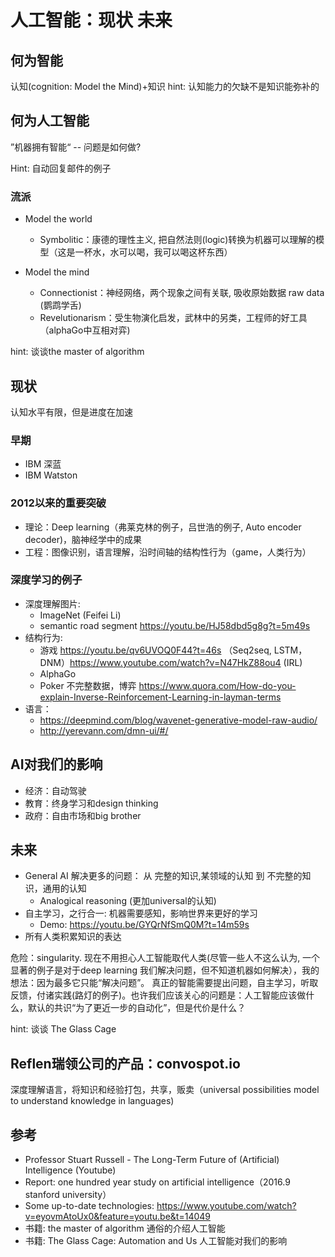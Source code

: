 # 人工智能：现状 未来

## 何为智能

认知(cognition: Model the Mind)+知识 
hint: 认知能力的欠缺不是知识能弥补的

## 何为人工智能

”机器拥有智能“ -- 问题是如何做?

Hint: 自动回复邮件的例子

### 流派

* Model the world
  * Symbolitic：康德的理性主义, 把自然法则(logic)转换为机器可以理解的模型（这是一杯水，水可以喝，我可以喝这杯东西）

* Model the mind
  * Connectionist：神经网络，两个现象之间有关联, 吸收原始数据 raw data (鹦鹉学舌)
  * Revelutionarism：受生物演化启发，武林中的另类，工程师的好工具（alphaGo中互相对弈)

hint: 谈谈the master of algorithm

## 现状

认知水平有限，但是进度在加速

### 早期

* IBM 深蓝
* IBM Watston 

### 2012以来的重要突破

* 理论：Deep learning（弗莱克林的例子，吕世浩的例子, Auto encoder decoder)，脑神经学中的成果
* 工程：图像识别，语言理解，沿时间轴的结构性行为（game，人类行为）

### 深度学习的例子

* 深度理解图片: 
  * ImageNet (Feifei Li)
  * semantic road segment https://youtu.be/HJ58dbd5g8g?t=5m49s
* 结构行为: 
  * 游戏 https://youtu.be/qv6UVOQ0F44?t=46s （Seq2seq, LSTM，DNM）https://www.youtube.com/watch?v=N47HkZ88ou4 (IRL)
  * AlphaGo
  * Poker 不完整数据，博弈 https://www.quora.com/How-do-you-explain-Inverse-Reinforcement-Learning-in-layman-terms
* 语言：
  * https://deepmind.com/blog/wavenet-generative-model-raw-audio/
  * http://yerevann.com/dmn-ui/#/


## AI对我们的影响

* 经济：自动驾驶
* 教育：终身学习和design thinking
* 政府：自由市场和big brother

## 未来

* General AI 解决更多的问题： 从 完整的知识,某领域的认知 到 不完整的知识，通用的认知
  * Analogical reasoning (更加universal的认知)
* 自主学习，之行合一: 机器需要感知，影响世界来更好的学习
  * Demo: https://youtu.be/GYQrNfSmQ0M?t=14m59s
* 所有人类积累知识的表达

危险：singularity. 现在不用担心人工智能取代人类(尽管一些人不这么认为, 一个显著的例子是对于deep learning 我们解决问题，但不知道机器如何解决），我的想法：因为最多它只能“解决问题”。 真正的智能需要提出问题，自主学习，听取反馈，付诸实践(路灯的例子)。也许我们应该关心的问题是：人工智能应该做什么，默认的共识“为了更近一步的自动化”，但是代价是什么？


hint: 谈谈 The Glass Cage

## Reflen瑞领公司的产品：convospot.io

深度理解语言，将知识和经验打包，共享，贩卖（universal possibilities model to understand knowledge in languages)

## 参考

* Professor Stuart Russell - The Long-Term Future of (Artificial) Intelligence (Youtube)
* Report: one hundred year study on artificial intelligence（2016.9 stanford university）
* Some up-to-date technologies: https://www.youtube.com/watch?v=eyovmAtoUx0&feature=youtu.be&t=14049
* 书籍: the master of algorithm 通俗的介绍人工智能
* 书籍: The Glass Cage: Automation and Us 人工智能对我们的影响
